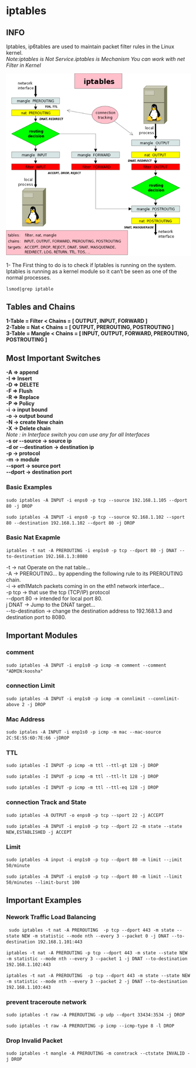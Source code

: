 # iptables
## INFO

Iptables, ip6tables are used to maintain packet filter rules in the Linux kernel.  
*Note:iptables is Not Service.iptables is Mechanism You can work with net Filter in Kernel*

![image](./iptables_info.png)


1- The First thing to do is to check if Iptables is running on the system. Iptables is running as a kernel module so it can’t be seen as one of the normal processes.

```
lsmod|grep iptable
```


## Tables and Chains

**1-Table = Filter < Chains = [ OUTPUT, INPUT, FORWARD ]**  
**2-Table = Nat < Chains = [ OUTPUT, PREROUTING, POSTROUTING ]**  
**3-Table = Mangle < Chains = [ INPUT, OUTPUT, FORWARD, PREROUTING, POSTROUTING ]**

## Most Important Switches

**-A => append**  
**-I => Insert**  
**-D => DELETE**  
**-F => Flush**  
**-R => Replace**  
**-P => Policy**  
**-i -> input bound**  
**-o -> output bound**  
**-N -> create New chain**  
**-X -> Delete chain**  
*Note : in Interface switch you can use any for all Interfaces*  
**-s or --source -> source ip**  
**-d or --destination -> destination ip**  
**-p -> protocol**  
**-m -> module**  
**--sport -> source port**  
**--dport -> destination port**

### Basic Examples

```
sudo iptables -A INPUT -i enps0 -p tcp --source 192.168.1.105 --dport 80 -j DROP
```
```
sudo iptables -A INPUT -i enps0 -p tcp --source 92.168.1.102 --sport 80 --destination 192.168.1.102 --dport 80 -j DROP
```

### Basic Nat Exapmle

```
iptables -t nat -A PREROUTING -i enp1s0 -p tcp --dport 80 -j DNAT --to-destination 192.168.1.3:8080 
```
-t -> nat Operate on the nat table...  
-A -> PREROUTING... by appending the following rule to its PREROUTING chain.  
-i -> eth1Match packets coming in on the eth1 network interface...  
-p tcp ->  that use the tcp (TCP/IP) protocol  
--dport 80 -> intended for local port 80.  
j DNAT -> Jump to the DNAT target...  
--to-destination -> change the destination address to 192.168.1.3 and destination port to 8080.


## Important Modules

### comment

```
sudo iptables -A INPUT -i enp1s0 -p icmp -m comment --comment "ADMIN:koosha"
```

### connection Limit

```
sudo iptables -A INPUT -i enp1s0 -p icmp -m connlimit --connlimit-above 2 -j DROP
```

### Mac Address

```
sudo iptales -A INPUT -i enp1s0 -p icmp -m mac --mac-source 2C:5E:55:6D:7E:66 -jDROP
```

### TTL

```
sudo iptables -I INPUT -p icmp -m ttl --ttl-gt 128 -j DROP
```  
```
sudo iptables -I INPUT -p icmp -m ttl --ttl-lt 128 -j DROP
```  
```
sudo iptables -I INPUT -p icmp -m ttl --ttl-eq 128 -j DROP
```

### connection Track and State

```
sudo iptables -A OUTPUT -o enps0 -p tcp --sport 22 -j ACCEPT
```

```
sudo iptables -A INPUT -i enp1s0 -p tcp --dport 22 -m state --state NEW,ESTABLISHED -j ACCEPT
```

### Limit

```
sudo iptables -A input -i enp1s0 -p tcp --dport 80 -m limit --;imit 50/minute
```  
```
sudo iptables -A INPUT -i enp1s0 -p tcp --dport 80 -m limit --limit 50/minutes --limit-burst 100
```


## Important Examples
### Nework Traffic Load Balancing

```
 sudo iptables -t nat -A PREROUTING  -p tcp --dport 443 -m state --state NEW -m statistic --mode nth --every 3 --packet 0 -j DNAT --to-destination 192.168.1.101:443
```
```
iptables -t nat -A PREROUTING -p tcp --dport 443 -m state --state NEW -m statistic --mode nth --every 3 --packet 1 -j DNAT --to-destination 192.168.1.102:443
```
```
iptables -t nat -A PREROUTING  -p tcp --dport 443 -m state --state NEW -m statistic --mode nth --every 3 --packet 2 -j DNAT --to-destination 192.168.1.103:443
```


### prevent traceroute network

```
sudo iptables -t raw -A PREROUTING -p udp --dport 33434:3534 -j DROP
```
```
sudo iptables -t raw -A PREROUTING -p icmp --icmp-type 8 -l DROP
```

### Drop Invalid Packet

```
sudo iptables -t mangle -A PREROUTING -m conntrack --ctstate INVALID -j DROP
```



